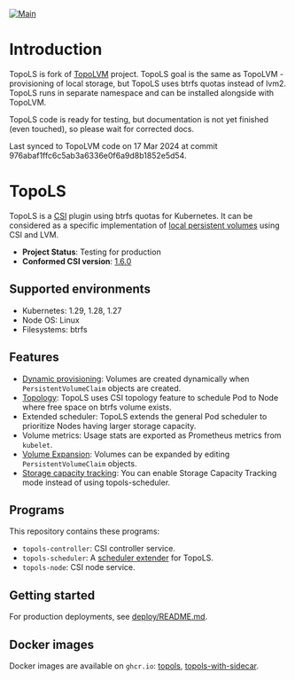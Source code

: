 [![Main](https://github.com/kvaster/topols/workflows/Main/badge.svg)](https://github.com/kvaster/topols/actions)

Introduction
============

TopoLS is fork of [TopoLVM](https://github.com/topolvm/topolvm) project.
TopoLS goal is the same as TopoLVM - provisioning of local storage, but TopoLS uses btrfs quotas instead of lvm2.
TopoLS runs in separate namespace and can be installed alongside with TopoLVM.

TopoLS code is ready for testing, but documentation is not yet finished (even touched), so please wait for corrected docs.

Last synced to TopoLVM code on 17 Mar 2024 at commit 976abaf1ffc6c5ab3a6336e0f6a9d8b1852e5d54.

TopoLS
======

TopoLS is a [CSI][] plugin using btrfs quotas for Kubernetes.
It can be considered as a specific implementation of [local persistent volumes](https://kubernetes.io/docs/concepts/storage/volumes/#local) using CSI and LVM.

- **Project Status**: Testing for production
- **Conformed CSI version**: [1.6.0](https://github.com/container-storage-interface/spec/blob/v1.6.0/spec.md)

Supported environments
----------------------

- Kubernetes: 1.29, 1.28, 1.27
- Node OS: Linux
- Filesystems: btrfs

Features
--------

- [Dynamic provisioning](https://kubernetes-csi.github.io/docs/external-provisioner.html): Volumes are created dynamically when `PersistentVolumeClaim` objects are created.
- [Topology](https://kubernetes-csi.github.io/docs/topology.html): TopoLS uses CSI topology feature to schedule Pod to Node where free space on btrfs volume exists.
- Extended scheduler: TopoLS extends the general Pod scheduler to prioritize Nodes having larger storage capacity.
- Volume metrics: Usage stats are exported as Prometheus metrics from `kubelet`.
- [Volume Expansion](https://kubernetes-csi.github.io/docs/volume-expansion.html): Volumes can be expanded by editing `PersistentVolumeClaim` objects.
- [Storage capacity tracking](https://github.com/kvaster/topols/tree/main/deploy#storage-capacity-tracking): You can enable Storage Capacity Tracking mode instead of using topols-scheduler.

Programs
--------

This repository contains these programs:

- `topols-controller`: CSI controller service.
- `topols-scheduler`: A [scheduler extender](https://github.com/kubernetes/design-proposals-archive/blob/main/scheduling/scheduler_extender.md) for TopoLS.
- `topols-node`: CSI node service.

Getting started
---------------

For production deployments, see [deploy/README.md](./deploy/README.md).

Docker images
-------------

Docker images are available on `ghcr.io`:
[topols](https://github.com/users/kvaster/packages/container/package/topols),
[topols-with-sidecar](https://github.com/users/kvaster/packages/container/package/topols-with-sidecar).

[releases]: https://github.com/kvaster/topols/releases
[CSI]: https://github.com/container-storage-interface/spec
